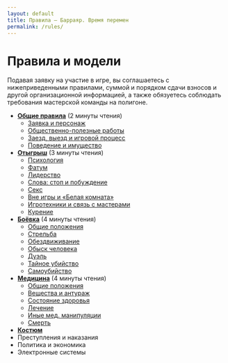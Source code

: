 ```yaml
---
layout: default
title: Правила — Барраяр. Время перемен
permalink: /rules/
---
```


# Правила и модели

Подавая заявку на участие в игре, вы соглашаетесь с нижеприведенными правилами, суммой и порядком сдачи взносов и другой организационной информацией, а также обязуетесь соблюдать требования мастерской команды на полигоне.

- __[Общие правила](/rules/main/)__ (2 минуты чтения)
	- [Заявка и персонаж](/rules/main/#section-1)
	- [Общественно-полезные работы](/rules/main/#section-2)
	- [Заезд, выезд и игровой процесс](/rules/main/#section-3)
	- [Поведение и имущество](/rules/main/#section-4)
- __[Отыгрыш](/rules/roleplay/)__ (3 минуты чтения)
	- [Психология](/rules/roleplay/#section-1)
	- [Фатум](/rules/roleplay/#section-2)
	- [Лидерство](/rules/roleplay/#section-3)
	- [Слова: стоп и побуждение](/rules/roleplay/#section-4)
	- [Секс](/rules/roleplay/#section-5)
	- [Вне игры и «Белая комната»](/rules/roleplay/#section-6)
	- [Игротехники и связь с мастерами](/rules/roleplay/#section-7)
	- [Курение](/rules/roleplay/#section-8)
- __[Боёвка](/rules/war/)__ (4 минуты чтения)
	- [Общие положения](/rules/war/#section-1)
	- [Стрельба](/rules/war/#section-2)
	- [Обездвиживание](/rules/war/#section-3)
	- [Обыск человека](/rules/war/#section-4)
	- [Дуэль](/rules/war/#section-5)
	- [Тайное убийство](/rules/war/#section-6)
	- [Самоубийство](/rules/war/#section-7)
- __[Медицина](/rules/med/)__ (4 минуты чтения)
	- [Общие положения](/rules/med/#section-1)
	- [Вещества и антураж](/rules/med/#section-2)
	- [Состояние здоровья](/rules/med/#section-5)
	- [Лечение ](/rules/med/#section-6)
	- [Иные мед. манипуляции](/rules/med/#section-10)
	- [Смерть](/rules/med/#section-11)
- __[Костюм](/help/costume/)__
- Преступления и наказания
- Политика и экономика
- Электронные системы
